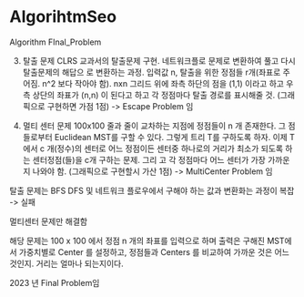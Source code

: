 # AlgorihtmSeo
Algorithm FInal_Problem



3. 탈출 문제
CLRS 교과서의 탈출문제 구현. 네트워크플로 문제로 변환하여 풀고 다시 탈출문제의 해답으
로 변환하는 과정. 입력값 n, 탈출을 위한 정점들 r개(좌표로 주어짐. n^2 보다 작아야 함). 
nxn 그리드 위에 좌측 하단의 점을 (1,1) 이라고 하고 우측 상단의 좌표가 (n,n) 이 된다고 
하고 각 정점마다 탈출 경로를 표시해줄 것. (그래픽으로 구현하면 가점 1점) -> Escape Problem 임

5. 멀티 센터 문제 
100x100 줄과 줄이 교차하는 지점에 정점들이 n 개 존재한다. 그 점들로부터 Euclidean 
MST를 구할 수 있다. 그렇게 트리 T를 구하도록 하자. 이제 T에서 c 개(정수)의 센터로 어느 
정점이든 센터중 하나로의 거리가 최소가 되도록 하는 센터정점(들)을 c개 구하는 문제. 그리
고 각 정점마다 어느 센터가 가장 가까운지 나와야 함. (그래픽으로 구현할시 가산 1점) -> MultiCenter Problem 임


탈출 문제는 BFS DFS 및 네트워크 플로우에서 구해야 하는 값과 변환화는 과정이 복잡 -> 실패

멀티센터 문제만 해결함 


해당 문제는 100 x 100 에서 정점 n 개의 좌표를 입력으로 하며 출력은 구해진 MST에서 가중치별로 Center 를 설정하고, 정점들과 Centers 를 비교하여 가까운 것은 어느것인지. 거리는 얼마나 되는지이다.


2023 년 Final Problem임 
